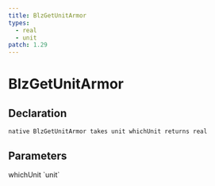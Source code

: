 ```yaml
---
title: BlzGetUnitArmor
types:
  - real
  - unit
patch: 1.29
---
```


# BlzGetUnitArmor

## Declaration

```
native BlzGetUnitArmor takes unit whichUnit returns real
```

## Parameters
<dl>
  <dt>whichUnit `unit`</dt>
  <dd></dd>
</dl>